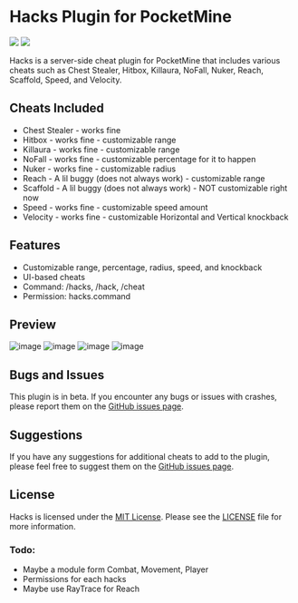 # Hacks Plugin for PocketMine
[![](https://poggit.pmmp.io/shield.state/Hacks)](https://poggit.pmmp.io/p/Hacks) [![](https://poggit.pmmp.io/shield.dl.total/Hacks)](https://poggit.pmmp.io/p/Hacks)

Hacks is a server-side cheat plugin for PocketMine that includes various cheats such as Chest Stealer, Hitbox, Killaura, NoFall, Nuker, Reach, Scaffold, Speed, and Velocity.

## Cheats Included

- Chest Stealer - works fine
- Hitbox - works fine - customizable range
- Killaura - works fine - customizable range
- NoFall - works fine - customizable percentage for it to happen
- Nuker - works fine - customizable radius
- Reach - A lil buggy (does not always work) - customizable range
- Scaffold - A lil buggy (does not always work) - NOT customizable right now
- Speed - works fine - customizable speed amount
- Velocity - works fine - customizable Horizontal and Vertical knockback

## Features

- Customizable range, percentage, radius, speed, and knockback
- UI-based cheats
- Command: /hacks, /hack, /cheat
- Permission: hacks.command

## Preview

![image](https://user-images.githubusercontent.com/125380942/236167872-982e72d3-cf25-4ba5-9708-76a69aa06989.png)
![image](https://user-images.githubusercontent.com/125380942/236168190-6b766acc-bc9e-465e-9dc6-93f2cbfda621.png)
![image](https://user-images.githubusercontent.com/125380942/236168316-ee9fdfb7-ae2d-47f0-80ee-fa6284abceca.png)
![image](https://user-images.githubusercontent.com/125380942/236168878-d5b8688f-598d-43ee-966f-973b7ceb036a.png)

## Bugs and Issues

This plugin is in beta. If you encounter any bugs or issues with crashes, please report them on the [GitHub issues page](https://github.com/Inaay/Hacks/issues).

## Suggestions

If you have any suggestions for additional cheats to add to the plugin, please feel free to suggest them on the [GitHub issues page](https://github.com/Inaay/Hacks/issues).

## License

Hacks is licensed under the [MIT License](https://github.com/Inaay/Hacks/blob/main/LICENSE). Please see the [LICENSE](https://github.com/Inaay/Hacks/blob/main/LICENSE) file for more information.

### Todo:
* Maybe a module form Combat, Movement, Player
* Permissions for each hacks
* Maybe use RayTrace for Reach
